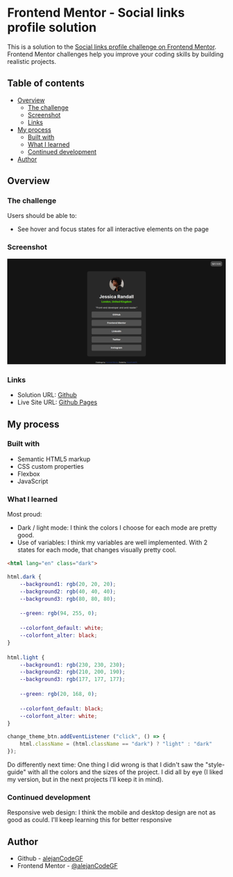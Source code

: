 # Frontend Mentor - Social links profile solution

This is a solution to the [Social links profile challenge on Frontend Mentor](https://www.frontendmentor.io/challenges/social-links-profile-UG32l9m6dQ). Frontend Mentor challenges help you improve your coding skills by building realistic projects. 

## Table of contents

- [Overview](#overview)
  - [The challenge](#the-challenge)
  - [Screenshot](#screenshot)
  - [Links](#links)
- [My process](#my-process)
  - [Built with](#built-with)
  - [What I learned](#what-i-learned)
  - [Continued development](#continued-development)
- [Author](#author)

## Overview

### The challenge

Users should be able to:

- See hover and focus states for all interactive elements on the page

### Screenshot
![alt text](my_solution/photos/final_design1.png)

### Links

- Solution URL: [Github](https://github.com/alejanCodeGF/Web-Development/tree/main/frontendmentor.io/social-links-profile-main)
- Live Site URL: [Github Pages](https://alejancodegf.github.io/Web-Development/frontendmentor.io/social-links-profile-main/my_solution/index.html)

## My process

### Built with

- Semantic HTML5 markup
- CSS custom properties
- Flexbox
- JavaScript

### What I learned

Most proud:
- Dark / light mode: I think the colors I choose for each mode are pretty good.
- Use of variables: I think my variables are well implemented. With 2 states for each mode, that changes visually pretty cool.

```html
<html lang="en" class="dark">
```
```css
html.dark {
    --background1: rgb(20, 20, 20);
    --background2: rgb(40, 40, 40);
    --background3: rgb(80, 80, 80);

    --green: rgb(94, 255, 0);

    --colorfont_default: white;
    --colorfont_alter: black;
}

html.light {
    --background1: rgb(230, 230, 230);
    --background2: rgb(210, 200, 190);
    --background3: rgb(177, 177, 177);

    --green: rgb(20, 168, 0);

    --colorfont_default: black;
    --colorfont_alter: white;
}
```
```js
change_theme_btn.addEventListener ("click", () => {
    html.className = (html.className == "dark") ? "light" : "dark"
});
```

Do differently next time:
One thing I did wrong is that I didn't saw the "style-guide" with all the colors and the sizes of the project. I did all by eye (I liked my version, but in the next projects I'll keep it in mind).

### Continued development

Responsive web design: I think the mobile and desktop design are not as good as could. I'll keep learning this for better responsive

## Author

- Github - [alejanCodeGF](https://github.com/alejanCodeGF)
- Frontend Mentor - [@alejanCodeGF](https://www.frontendmentor.io/profile/alejanCodeGF)
